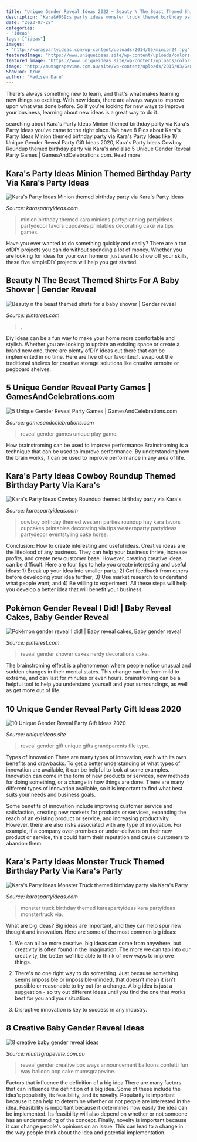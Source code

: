 ```yaml
---
title: "Unique Gender Reveal Ideas 2022 ~ Beauty N The Beast Themed Shirts For A Baby Shower"
description: "Kara&#039;s party ideas monster truck themed birthday party via kara&#039;s party"
date: "2023-07-28"
categories:
- "ideas"
tags: ["ideas"]
images:
- "http://karaspartyideas.com/wp-content/uploads/2014/05/minion24.jpg"
featuredImage: "https://www.uniqueideas.site/wp-content/uploads/colors-gender-reveal-gifts-for-grandparents-also-baby-gifts-for.jpg"
featured_image: "https://www.uniqueideas.site/wp-content/uploads/colors-gender-reveal-gifts-for-grandparents-also-baby-gifts-for.jpg"
image: "http://mumsgrapevine.com.au/site/wp-content/uploads/2015/03/GenderRevealBox.jpg"
ShowToc: true
author: "Madisen Dare"
---
```



There's always something new to learn, and that's what makes learning new things so exciting. With new ideas, there are always ways to improve upon what was done before. So if you're looking for new ways to improve your business, learning about new ideas is a great way to do it.

	

		
searching about Kara&#039;s Party Ideas Minion themed birthday party via Kara&#039;s Party Ideas you've came to the right place. We have 8 Pics about Kara&#039;s Party Ideas Minion themed birthday party via Kara&#039;s Party Ideas like 10 Unique Gender Reveal Party Gift Ideas 2020, Kara&#039;s Party Ideas Cowboy Roundup themed birthday party via Kara&#039;s and also 5 Unique Gender Reveal Party Games | GamesAndCelebrations.com. Read more:
		
    
## Kara&#039;s Party Ideas Minion Themed Birthday Party Via Kara&#039;s Party Ideas

<img loading=lazy src="http://karaspartyideas.com/wp-content/uploads/2014/05/minion24.jpg" onerror="this.onerror=null;this.src='https://tse2.mm.bing.net/th?id=OIP.pJ0y_c93j2xQAzOTG9unBgHaLH&amp;pid=15.1';" alt="Kara&#039;s Party Ideas Minion themed birthday party via Kara&#039;s Party Ideas">

_Source: karaspartyideas.com_

>minion birthday themed kara minions partyplanning partyideas partydecor favors cupcakes printables decorating cake via tips games. 

	

Have you ever wanted to do something quickly and easily? There are a ton ofDIY projects you can do without spending a lot of money. Whether you are looking for ideas for your own home or just want to show off your skills, these five simpleDIY projects will help you get started.

    
## Beauty N The Beast Themed Shirts For A Baby Shower | Gender Reveal

<img loading=lazy src="https://i.pinimg.com/736x/34/b8/55/34b8550ddab219847f37bf339f3ee9f6.jpg" onerror="this.onerror=null;this.src='https://tse3.mm.bing.net/th?id=OIP.dITeMH4q-XAF6PgYX0-P-wHaGe&amp;pid=15.1';" alt="Beauty n the beast themed shirts for a baby shower | Gender reveal">

_Source: pinterest.com_

>. 

	

Diy Ideas can be a fun way to make your home more comfortable and stylish. Whether you are looking to update an existing space or create a brand new one, there are plenty ofDIY ideas out there that can be implemented in no time. Here are five of our favorites:1. swap out the traditional shelves for creative storage solutions like creative armoire or pegboard shelves.
    
## 5 Unique Gender Reveal Party Games | GamesAndCelebrations.com

<img loading=lazy src="https://www.gamesandcelebrations.com/wp-content/uploads/2017/11/Games-to-Play-at-a-Baby-Gender-Reveal-Party.jpg" onerror="this.onerror=null;this.src='https://tse2.mm.bing.net/th?id=OIP.a0lnFl3ToBebpuUBc2c5RAHaLH&amp;pid=15.1';" alt="5 Unique Gender Reveal Party Games | GamesAndCelebrations.com">

_Source: gamesandcelebrations.com_

>reveal gender games unique play game. 

	

How brainstroming can be used to improve performance
Brainstroming is a technique that can be used to improve performance. By understanding how the brain works, it can be used to improve performance in any area of life.

    
## Kara&#039;s Party Ideas Cowboy Roundup Themed Birthday Party Via Kara&#039;s

<img loading=lazy src="http://karaspartyideas.com/wp-content/uploads/2014/05/cowboy30.jpeg" onerror="this.onerror=null;this.src='https://tse2.mm.bing.net/th?id=OIP.7mZSuesN5Q8ND_2zbnrLvwHaLH&amp;pid=15.1';" alt="Kara&#039;s Party Ideas Cowboy Roundup themed birthday party via Kara&#039;s">

_Source: karaspartyideas.com_

>cowboy birthday themed western parties roundup hay kara favors cupcakes printables decorating via tips westernparty partyideas partydecor eventstyling cake horse. 

	

Conclusion: How to create interesting and useful ideas.
Creative ideas are the lifeblood of any business. They can help your business thrive, increase profits, and create new customer base. However, creating creative ideas can be difficult. Here are four tips to help you create interesting and useful ideas: 1) Break up your idea into smaller parts; 2) Get feedback from others before developing your idea further; 3) Use market research to understand what people want; and 4) Be willing to experiment. All these steps will help you develop a better idea that will benefit your business.

    
## Pokémon Gender Reveal I Did! | Baby Reveal Cakes, Baby Gender Reveal

<img loading=lazy src="https://i.pinimg.com/736x/b8/7e/0e/b87e0ee518dda15a94eb4585d4e2bc7f.jpg" onerror="this.onerror=null;this.src='https://tse4.mm.bing.net/th?id=OIP.1HbDuQda-ZMJfTjHAXbjAAHaLZ&amp;pid=15.1';" alt="Pokémon gender reveal I did! | Baby reveal cakes, Baby gender reveal">

_Source: pinterest.com_

>reveal gender shower cakes nerdy decorations cake. 

	

The brainstroming effect is a phenomenon where people notice unusual and sudden changes in their mental states. This change can be from mild to extreme, and can last for minutes or even hours. brainstroming can be a helpful tool to help you understand yourself and your surroundings, as well as get more out of life.

    
## 10 Unique Gender Reveal Party Gift Ideas 2020

<img loading=lazy src="https://www.uniqueideas.site/wp-content/uploads/colors-gender-reveal-gifts-for-grandparents-also-baby-gifts-for.jpg" onerror="this.onerror=null;this.src='https://tse4.mm.bing.net/th?id=OIP.-Jr_1Zjk4y7MvQ5ZWUMwQwHaJ3&amp;pid=15.1';" alt="10 Unique Gender Reveal Party Gift Ideas 2020">

_Source: uniqueideas.site_

>reveal gender gift unique gifts grandparents file type. 

	

Types of innovation
There are many types of innovation, each with its own benefits and drawbacks. To get a better understanding of what types of innovation are available, it can be helpful to look at some examples. 
Innovation can come in the form of new products or services, new methods for doing something, or a change in how things are done. There are many different types of innovation available, so it is important to find what best suits your needs and business goals. 

Some benefits of innovation include improving customer service and satisfaction, creating new markets for products or services, expanding the reach of an existing product or service, and increasing productivity. However, there are also risks associated with any type of innovation. For example, if a company over-promises or under-delivers on their new product or service, this could harm their reputation and cause customers to abandon them.

    
## Kara&#039;s Party Ideas Monster Truck Themed Birthday Party Via Kara&#039;s Party

<img loading=lazy src="http://karaspartyideas.com/wp-content/uploads/2014/04/monstertruck5.jpg" onerror="this.onerror=null;this.src='https://tse4.mm.bing.net/th?id=OIP.xtQ12RyPV5Wwn88Y59gdxgHaLG&amp;pid=15.1';" alt="Kara&#039;s Party Ideas Monster Truck themed birthday party via Kara&#039;s Party">

_Source: karaspartyideas.com_

>monster truck birthday themed karaspartyideas kara partyideas monstertruck via. 

	

What are big ideas?
Big ideas are important, and they can help spur new thought and innovation. Here are some of the most common big ideas:
1. We can all be more creative. big ideas can come from anywhere, but creativity is often found in the imagination. The more we can tap into our creativity, the better we'll be able to think of new ways to improve things.

2. There's no one right way to do something. Just because something seems impossible or impossible-minded, that doesn't mean it isn't possible or reasonable to try out for a change. A big idea is just a suggestion - so try out different ideas until you find the one that works best for you and your situation.

3. Disruptive innovation is key to success in any industry.

    
## 8 Creative Baby Gender Reveal Ideas

<img loading=lazy src="http://mumsgrapevine.com.au/site/wp-content/uploads/2015/03/GenderRevealBox.jpg" onerror="this.onerror=null;this.src='https://tse4.mm.bing.net/th?id=OIP.bHFcl9MqrfbHQooZWvuYhgHaKj&amp;pid=15.1';" alt="8 creative baby gender reveal ideas">

_Source: mumsgrapevine.com.au_

>reveal gender creative box ways announcement balloons confetti fun way balloon pop cake mumsgrapevine. 

	

Factors that influence the definition of a big idea
There are many factors that can influence the definition of a big idea. Some of these include the idea's popularity, its feasibility, and its novelty. Popularity is important because it can help to determine whether or not people are interested in the idea. Feasibility is important because it determines how easily the idea can be implemented. Its feasibility will also depend on whether or not someone has an understanding of the concept. Finally, novelty is important because it can change people's opinions on an issue. This can lead to a change in the way people think about the idea and potential implementation.


